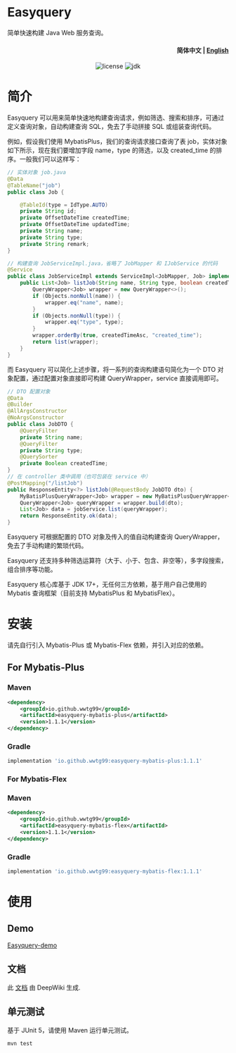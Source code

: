 Easyquery
=========

简单快速构建 Java Web 服务查询。

<h4 align="right"><strong>简体中文</strong> | <a href="./README.md">English</a></h4>

<p align="center">
   <img src="https://img.shields.io/badge/license-MIT-blue.svg" alt="license">
   <img src="https://img.shields.io/badge/JDK-17+-green.svg" alt="jdk">
</p> 

# 简介

Easyquery 可以用来简单快速地构建查询请求，例如筛选、搜索和排序，可通过定义查询对象，自动构建查询 SQL，免去了手动拼接 SQL 或组装查询代码。

例如，假设我们使用 MybatisPlus，我们的查询请求接口查询了表 job，实体对象如下所示，现在我们要增加字段 name，type 的筛选，以及 created_time 的排序。一般我们可以这样写：

```java
// 实体对象 job.java
@Data
@TableName("job")
public class Job {

    @TableId(type = IdType.AUTO)
    private String id;
    private OffsetDateTime createdTime;
    private OffsetDateTime updatedTime;
    private String name;
    private String type;
    private String remark;
}

// 构建查询 JobServiceImpl.java，省略了 JobMapper 和 IJobService 的代码
@Service
public class JobServiceImpl extends ServiceImpl<JobMapper, Job> implements IJobService {
    public List<Job> listJob(String name, String type, boolean createdTimeAsc) {
        QueryWrapper<Job> wrapper = new QueryWrapper<>();
        if (Objects.nonNull(name)) {
            wrapper.eq("name", name);
        }
        if (Objects.nonNull(type)) {
            wrapper.eq("type", type);
        }
        wrapper.orderBy(true, createdTimeAsc, "created_time");
        return list(wrapper);
    }
}
```

而 Easyquery 可以简化上述步骤，将一系列的查询构建语句简化为一个 DTO 对象配置，通过配置对象直接即可构建 QueryWrapper，service 直接调用即可。

```java
// DTO 配置对象
@Data
@Builder
@AllArgsConstructor
@NoArgsConstructor
public class JobDTO {
    @QueryFilter
    private String name;
    @QueryFilter
    private String type;
    @QuerySorter
    private Boolean createdTime;
}
// 在 controller 类中调用（也可包装在 service 中）
@PostMapping("/listJob")
public ResponseEntity<?> listJob(@RequestBody JobDTO dto) {
    MyBatisPlusQueryWrapper<Job> wrapper = new MyBatisPlusQueryWrapper<>(extractorHolder);
    QueryWrapper<Job> queryWrapper = wrapper.build(dto);
    List<Job> data = jobService.list(queryWrapper);
    return ResponseEntity.ok(data);
}
```

Easyquery 可根据配置的 DTO 对象及传入的值自动构建查询 QueryWrapper，免去了手动构建的繁琐代码。

Easyquery 还支持多种筛选运算符（大于、小于、包含、非空等），多字段搜索，组合排序等功能。

Easyquery 核心库基于 JDK 17+，无任何三方依赖，基于用户自己使用的 Mybatis 查询框架（目前支持 MybatisPlus 和 MybatisFlex）。

# 安装

请先自行引入 Mybatis-Plus 或 Mybatis-Flex 依赖，并引入对应的依赖。

## For Mybatis-Plus

### Maven

```xml
<dependency>
    <groupId>io.github.wwtg99</groupId>
    <artifactId>easyquery-mybatis-plus</artifactId>
    <version>1.1.1</version>
</dependency>
```

### Gradle

```groovy
implementation 'io.github.wwtg99:easyquery-mybatis-plus:1.1.1'
```

### For Mybatis-Flex

### Maven

```xml
<dependency>
    <groupId>io.github.wwtg99</groupId>
    <artifactId>easyquery-mybatis-flex</artifactId>
    <version>1.1.1</version>
</dependency>
```

### Gradle

```groovy
implementation 'io.github.wwtg99:easyquery-mybatis-flex:1.1.1'
```

# 使用

## Demo

[Easyquery-demo](https://github.com/wwtg99/easyquery-demo)

## 文档

此 [文档](https://deepwiki.com/wwtg99/easyquery) 由 DeepWiki 生成.

## 单元测试

基于 JUnit 5，请使用 Maven 运行单元测试。

```shell
mvn test
```
